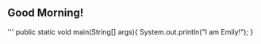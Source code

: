 ## Good Morning! ##

'''
public static void main(String[] args){
  System.out.println("I am Emily!");
}
```

